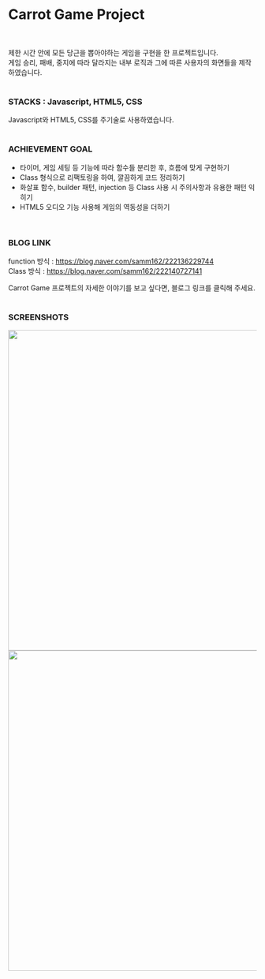 # Carrot Game Project
<br>  
  
제한 시간 안에 모든 당근을 뽑아야하는 게임을 구현을 한 프로젝트입니다.  
게임 승리, 패배, 중지에 따라 달라지는 내부 로직과 그에 따른 사용자의 화면들을 제작하였습니다.
<br>
<br>
  
### STACKS : Javascript, HTML5, CSS
  
Javascript와 HTML5, CSS를 주기술로 사용하였습니다.
<br>
<br>  
  
### ACHIEVEMENT GOAL
  
- 타이머, 게임 세팅 등 기능에 따라 함수들 분리한 후, 흐름에 맞게 구현하기  
- Class 형식으로 리팩토링을 하여, 깔끔하게 코드 정리하기  
- 화살표 함수, builder 패턴, injection 등 Class 사용 시 주의사항과 유용한 패턴 익히기
- HTML5 오디오 기능 사용해 게임의 역동성을 더하기  
<br>

### BLOG LINK
function 방식 : https://blog.naver.com/samm162/222136229744  
Class 방식 : https://blog.naver.com/samm162/222140727141
  
Carrot Game 프로젝트의 자세한 이야기를 보고 싶다면, 블로그 링크를 클릭해 주세요. 
<br>
<br>

### SCREENSHOTS
  
<div>
<img src="https://user-images.githubusercontent.com/67185299/101340982-ca600280-38c3-11eb-90d2-05a6bb66ca25.png" width="650"></img>
<img src="https://user-images.githubusercontent.com/67185299/101340978-c8963f00-38c3-11eb-868e-51ca98f115d5.png" width="650"></img>
</div>


